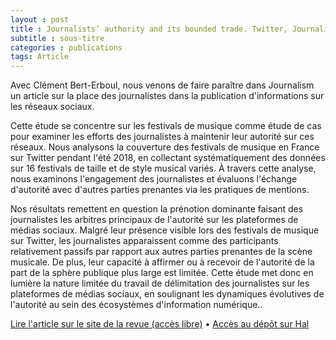 ```yaml
---
layout : post
title : Journalists’ authority and its bounded trade. Twitter, Journalists, and Boundary Work in Contemporary France’s Music Scene
subtitle : sous-titre
categories : publications
tags: Article
---
```


Avec Clément Bert-Erboul, nous venons de faire paraître dans Journalism un article sur la place des journalistes dans la publication d'informations sur les réseaux sociaux.

Cette étude se concentre sur les festivals de musique comme étude de cas pour examiner les efforts des journalistes à maintenir leur autorité sur ces réseaux. Nous analysons la couverture des festivals de musique en France sur Twitter pendant l'été 2018, en collectant systématiquement des données sur 16 festivals de taille et de style musical variés. À travers cette analyse, nous examinons l'engagement des journalistes et évaluons l'échange d'autorité avec d'autres parties prenantes via les pratiques de mentions.

Nos résultats remettent en question la prénotion dominante faisant des journalistes les arbitres principaux de l'autorité sur les plateformes de médias sociaux. Malgré leur présence visible lors des festivals de musique sur Twitter, les journalistes apparaissent comme des participants relativement passifs par rapport aux autres parties prenantes de la scène musicale. De plus, leur capacité à affirmer ou à recevoir de l'autorité de la part de la sphère publique plus large est limitée. Cette étude met donc en lumière la nature limitée du travail de délimitation des journalistes sur les plateformes de médias sociaux, en soulignant les dynamiques évolutives de l'autorité au sein des écosystèmes d'information numérique..

[Lire l'article sur le site de la revue (accès libre)](https://doi.org/10.1177/14648849241255941) • [Accès au dépôt sur Hal](https://hal.science/hal-04637367)

<object data="https://hal.science/hal-04637367v1/file/Social_networks_and_the_trading_of_journalistic_authority_post-print.pdf" height = "1200" width = "900" type='application/pdf'></object>
